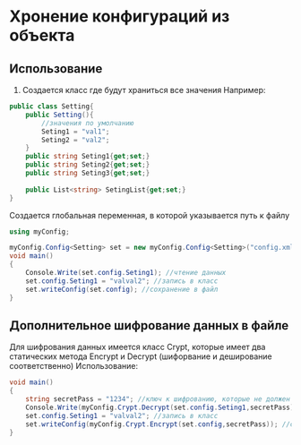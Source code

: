 # Хронение конфигураций из объекта

## Использование

1. Создается класс где будут храниться все значения
Например:
```C#
public class Setting{
    public Setting(){
        //значения по умолчанию
        Seting1 = "val1"; 
        Seting2 = "val2";
    }
    public string Seting1{get;set;}
    public string Seting2{get;set;}
    public string Seting3{get;set;}
  
    public List<string> SetingList{get;set;}
}
```
Создается глобальная переменная, в которой указывается путь к файлу
```C#
using myConfig;

myConfig.Config<Setting> set = new myConfig.Config<Setting>("config.xml"); //если файла не было, то создается в соответствии со структурой указанного класса и вставляются значения по умолчанию
void main()
{
    Console.Write(set.config.Seting1); //чтение данных
    set.config.Seting1 = "valval2"; //запись в класс
    set.writeConfig(set.config); //сохранение в файл
}
```
## Дополнительное шифрование данных в файле
Для шифрования данных имеется класс Crypt, которые имеет два статических метода Encrypt и Decrypt (шифорвание и деширование соответственно)
Использование:
```C#
void main()
{
    string secretPass = "1234"; //ключ к шифрованию, которые не должен быть непосредственно в программе
    Console.Write(myConfig.Crypt.Decrypt(set.config.Seting1,secretPass)); //чтение зашифрованных данных
    set.config.Seting1 = "valval2"; //запись в класс
    set.writeConfig(myConfig.Crypt.Encrypt(set.config,secretPass)); //сохранение в файл в шифрованном виде
}
```
